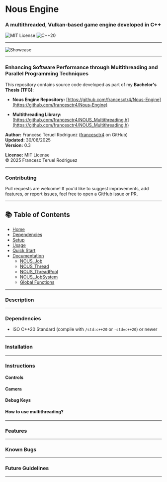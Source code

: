 # Nous Engine
### A multithreaded, Vulkan-based game engine developed in C++

![MIT License](https://img.shields.io/badge/license-MIT-blue.svg)
![C++20](https://img.shields.io/badge/C%2B%2B-20%2B-blue)

---

![Showcase](https://github.com/user-attachments/assets/384d2461-457c-42ee-ba22-7a63221d16c2)

---

### Enhancing Software Performance through Multithreading and Parallel Programming Techniques

This repository contains source code developed as part of my **Bachelor's Thesis (TFG)**:

- **Nous Engine Repository:** [https://github.com/francesctr4/Nous-Engine](https://github.com/francesctr4/Nous-Engine)

- **Multithreading Library:** [https://github.com/francesctr4/NOUS_Multithreading.h](https://github.com/francesctr4/NOUS_Multithreading.h)

**Author:** Francesc Teruel Rodriguez ([francesctr4](https://github.com/francesctr4) on GitHub)  
**Updated:** 30/06/2025  
**Version:** 0.3  

**License:** MIT License  
© 2025 Francesc Teruel Rodriguez

---

### **Contributing**
Pull requests are welcome! If you'd like to suggest improvements, add features, or report issues, feel free to open a GitHub issue or PR.

---

## 📚 Table of Contents

- [Home](#nous-engine)
- [Dependencies](#dependencies)
- [Setup](#setup)
- [Usage](#usage)
- [Quick Start](#quick-start)
- [Documentation](#documentation)
  - [NOUS_Job](#-nous_job)
  - [NOUS_Thread](#-nous_thread)
  - [NOUS_ThreadPool](#-nous_threadpool)
  - [NOUS_JobSystem](#-nous_jobsystem)
  - [Global Functions](#-global-functions)

---

### Description

---

### **Dependencies**  

- ISO C++20 Standard (compile with `/std:c++20` or `-std=c++20`) or newer

---

### Installation

---

### Instructions
#### Controls
#### Camera
#### Debug Keys
#### How to use multithreading?

---

### Features

---

### Known Bugs

---

### Future Guidelines

---
